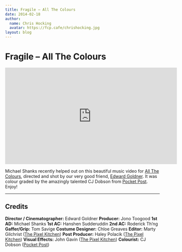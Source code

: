 ```yaml
---
title: Fragile – All The Colours
date: 2014-02-18
author:
  name: Chris Hocking
  avatar: https://fcp.cafe/chrishocking.jpg
layout: blog
---
```

# Fragile – All The Colours

<iframe width="560" height="315" src="https://www.youtube-nocookie.com/embed/chA8-cClxt0?si=CO2qaNSu1hjY7uha" title="YouTube video player" frameborder="0" allow="accelerometer; autoplay; clipboard-write; encrypted-media; gyroscope; picture-in-picture; web-share" referrerpolicy="strict-origin-when-cross-origin" allowfullscreen></iframe>

Michael Shanks recently helped out on this beautiful music video for [All The Colours](http://allthecolours.bandcamp.com), directed and shot by our very good friend, [Edward Goldner](http://www.edwardgoldner.com/). It was colour graded by the amazingly talented CJ Dobson from [Pocket Post](http://www.pocket-post.com). Enjoy!

---

## Credits

**Director / Cinematographer:** Edward Goldner
**Producer:** Jono Toogood
**1st AD:** Michael Shanks
**1st AC:** Hanshen Sudderuddin
**2nd AC:** Roderick Th’ng
**Gaffer/Grip:** Tom Savige
**Costume Designer:** Chloe Greaves
**Editor:** Marty Gilchrist ([The Pixel Kitchen](http://www.thepixelkitchen.com))
**Post Producer:** Haley Polacik ([The Pixel Kitchen](http://www.thepixelkitchen.com))
**Visual Effects:** John Gavin ([The Pixel Kitchen](http://www.thepixelkitchen.com))
**Colourist:** CJ Dobson ([Pocket Post](http://www.pocket-post.com))